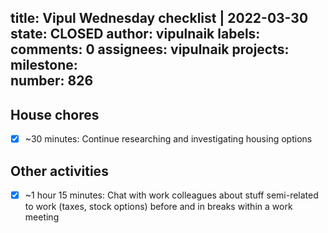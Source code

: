 title:	Vipul Wednesday checklist | 2022-03-30
state:	CLOSED
author:	vipulnaik
labels:	
comments:	0
assignees:	vipulnaik
projects:	
milestone:	
number:	826
--
## House chores

- [x] ~30 minutes: Continue researching and investigating housing options

## Other activities

- [x] ~1 hour 15 minutes: Chat with work colleagues about stuff semi-related to work (taxes, stock options) before and in breaks within a work meeting
 
